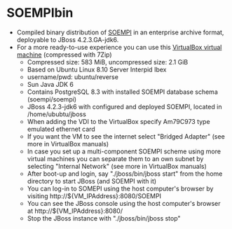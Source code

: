 SOEMPIbin
=========

* Compiled binary distribution of [SOEMPI](http://github.com/MrCsabaToth/SOEMPI/) in an enterprise archive format, deployable to JBoss 4.2.3.GA-jdk6.
* For a more ready-to-use experience you can use this [VirtualBox virtual machine](http://hiplab.org/projects/soempi/bin/SOEMPIVM.7z) (compressed with 7Zip)
  * Compressed size: 583 MiB, uncompressed size: 2.1 GiB
  * Based on Ubuntu Linux 8.10 Server Interpid Ibex
  * username/pwd: ubuntu/reverse
  * Sun Java JDK 6
  * Contains PostgreSQL 8.3 with installed SOEMPI database schema (soempi/soempi)
  * JBoss 4.2.3-jdk6 with configured and deployed SOEMPI, located in /home/ububtu/jboss
  * When adding the VDI to the VirtualBox specify Am79C973 type emulated ethernet card
  * If you want the VM to see the internet select "Bridged Adapter" (see more in VirtualBox manuals)
  * In case you set up a multi-component SOEMPI scheme using more virtual machines you can separate them to an own subnet by selecting "Internal Network" (see more in VirtualBox manuals)
  * After boot-up and login, say "./jboss/bin/jboss start" from the home directory to start JBoss (and SOEMPI with it)
  * You can log-in to SOMEPI using the host computer's browser by visiting http://${VM_IPAddress}:8080/SOEMPI
  * You can see the JBoss console using the host computer's browser at http://${VM_IPAddress}:8080/
  * Stop the JBoss instance with "./jboss/bin/jboss stop"
